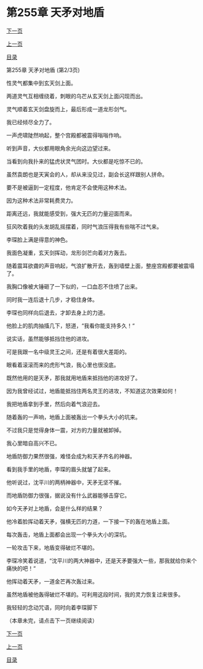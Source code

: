 <h1>第255章  天矛对地盾</h1>
            <div><p><a href="./0764_%E7%AC%AC255%E7%AB%A0_%E5%A4%A9%E7%9F%9B%E5%AF%B9%E5%9C%B0%E7%9B%BE.md">下一页</a></p><p><a href="./0762_%E7%AC%AC255%E7%AB%A0_%E5%A4%A9%E7%9F%9B%E5%AF%B9%E5%9C%B0%E7%9B%BE.md">上一页</a></p><p><a href="../">目录</a></p></div>
            <div><p>第255章  天矛对地盾 (第2/3页)</p><p>性灵气都集中到玄天剑上面。</p><p>两道灵气互相缠绕着，刺眼的乌芒从玄天剑上面闪现而出。</p><p>灵气顺着玄天剑盘旋而上，最后形成一道龙形剑气。</p><p>我已经倾尽全力了。</p><p>一声虎啸陡然响起，整个宫殿都被震得嗡嗡作响。</p><p>听到声音，大伙都用眼角余光向这边望过来。</p><p>当看到向我扑来的猛虎状灵气团时。大伙都是吃惊不已的。</p><p>虽然袁朗也是天寅会的人，却从来没见过，副会长这样跟别人拼命。</p><p>要不是被逼到一定程度，他肯定不会使用这种术法。</p><p>因为这种术法非常耗费灵力。</p><p>距离还远，我就能感受到，强大无匹的力量迎面而来。</p><p>狂风吹着我的头发胡乱摇摆着，同时气浪压得我有些喘不过气来。</p><p>李琛脸上满是得意的神色。</p><p>我面色凝重，玄天剑挥动，龙形剑芒向着对方轰去。</p><p>随着震耳欲聋的声音响起，气浪扩散开去，轰到墙壁上面，整座宫殿都要被震塌了。</p><p>我胸口像被大锤砸了一下似的，一口血忍不住喷了出来。</p><p>同时我一连后退十几步，才稳住身体。</p><p>李琛也同样向后退去，才卸去身上的力道。</p><p>他脸上的肌肉抽搐几下，怒道，“我看你能支持多久！“</p><p>说实话，虽然能够抵挡住他的进攻。</p><p>可是我跟一名中级灵王之间，还是有着很大差距的。</p><p>眼看着滚滚而来的虎形气浪，我心里也很没底。</p><p>既然他用的是天矛，那我就用地盾来抵挡他的进攻好了。</p><p>因为我曾经试过，地盾能抵挡住两名灵王的进攻，不知道这次效果如何！</p><p>我把地盾拿到手里，然后向着气浪迎去。</p><p>随着轰的一声响，地盾上面被轰出一个拳头大小的坑来。</p><p>不过我只是觉得身体一震，对方的力量就被卸掉。</p><p>我心里暗自高兴不已。</p><p>地盾防御力果然很强，难怪会成为和天矛齐名的神器。</p><p>看到我手里的地盾，李琛的眉头就皱了起来。</p><p>他听说过，沈平川的两柄神器中，天矛无坚不摧。</p><p>而地盾防御力很强，据说没有什么武器能够击穿它。</p><p>如今天矛对上地盾，会是什么样的结果？</p><p>他冷着脸挥动着天矛，强横无匹的力道，一下接一下的轰在地盾上面。</p><p>每次轰击，地盾上面都会出现一个拳头大小的深坑。</p><p>一轮攻击下来，地盾变得破烂不堪的。</p><p>李琛冷笑着说道，“沈平川的两大神器中，还是天矛要强大一些，那我就给你来个痛快的吧！“</p><p>他挥动着天矛，一道金芒再次轰过来。</p><p>虽然地盾被他轰得破烂不堪的。可利用这段时间，我的灵力恢复过来很多。</p><p>我轻轻的念动咒语，同时向着李琛脚下</p><p>（本章未完，请点击下一页继续阅读）</p></div>
            <div><p><a href="./0764_%E7%AC%AC255%E7%AB%A0_%E5%A4%A9%E7%9F%9B%E5%AF%B9%E5%9C%B0%E7%9B%BE.md">下一页</a></p><p><a href="./0762_%E7%AC%AC255%E7%AB%A0_%E5%A4%A9%E7%9F%9B%E5%AF%B9%E5%9C%B0%E7%9B%BE.md">上一页</a></p><p><a href="../">目录</a></p></div>